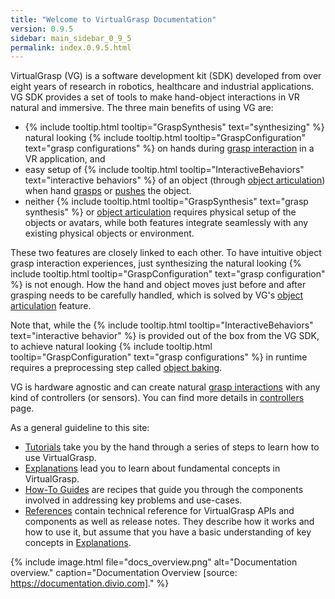 ```yaml
---
title: "Welcome to VirtualGrasp Documentation"
version: 0.9.5
sidebar: main_sidebar_0_9_5
permalink: index.0.9.5.html
---
```


VirtualGrasp (VG) is a software development kit (SDK) developed from over eight years of research in robotics, healthcare and industrial applications.
VG SDK provides a set of tools to make hand-object interactions in VR natural and immersive. The three main benefits of using VG are:
* {% include tooltip.html tooltip="GraspSynthesis" text="synthesizing" %} natural looking {% include tooltip.html tooltip="GraspConfiguration" text="grasp configurations" %} on hands during [grasp interaction](grasp_interaction.0.9.5.html) in a VR application, and
* easy setup of {% include tooltip.html tooltip="InteractiveBehaviors" text="interactive behaviors" %} of an object (through [object articulation](object_articulation.0.9.5.html)) when hand [grasps](grasp_interaction.0.9.5.html) or [pushes](push_interaction.0.9.5.html) the object. 
* neither {% include tooltip.html tooltip="GraspSynthesis" text="grasp synthesis" %} or [object articulation](object_articulation.0.10.0.html) requires physical setup of the objects or avatars, while both features integrate seamlessly with any existing physical objects or environment.

These two features are closely linked to each other. 
To have intuitive object grasp interaction experiences, just synthesizing the natural looking 
{% include tooltip.html tooltip="GraspConfiguration" text="grasp configuration" %} is not enough. How the hand and object moves just before and after grasping needs to be carefully handled, which is solved by VG's [object articulation](object_articulation.0.9.5.html) feature.


Note that, while the {% include tooltip.html tooltip="InteractiveBehaviors" text="interactive behavior" %} is provided out of the box from the VG SDK, 
to achieve natural looking {% include tooltip.html tooltip="GraspConfiguration" text="grasp configurations" %} in runtime
requires a preprocessing step called [object baking](object_baking.0.9.5.html).

VG is hardware agnostic and can create natural [grasp interactions](grasp_interaction.0.9.5.html) with any kind of controllers (or sensors). 
You can find more details in [controllers](controllers.0.9.5.html) page.

As a general guideline to this site:

* [Tutorials](unity_get_started_installation.0.9.5.html) take you by the hand through a series of steps to learn how to use VirtualGrasp.
* [Explanations](controllers.0.9.5.html) lead you to learn about fundamental concepts in VirtualGrasp.
* [How-To Guides](unity_component_myvirtualgrasp.0.9.5.html) are recipes that guide you through the components involved in addressing key problems and use-cases.
* [References](virtualgrasp_unityapi.0.9.5.html) contain technical reference for VirtualGrasp APIs and components as well as release notes. They describe how it works and how to use it,
 but assume that you have a basic understanding of key concepts in [Explanations](controllers.0.9.5.html).

{% include image.html file="docs_overview.png" alt="Documentation overview." caption="Documentation Overview [source: https://documentation.divio.com]." %}